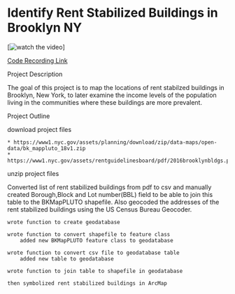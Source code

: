 # Identify Rent Stabilized Buildings in Brooklyn NY

[![watch the video](https://img.youtube.com/vi/rB3tkYohPnk/hqdefault.jpg)]

[Code Recording Link](https://youtu.be/rB3tkYohPnk)

Project Description

The goal of this project is to map the locations of rent stabilzed buildings in Brooklyn, New York, to later examine the income levels of the population living in the communities where these buildings are more prevalent.

Project Outline

download project files

    * https://www1.nyc.gov/assets/planning/download/zip/data-maps/open-data/bk_mappluto_18v1.zip
    * https://www1.nyc.gov/assets/rentguidelinesboard/pdf/2016brooklynbldgs.pdf
    
unzip project files

Converted list of rent stabilized buildings from pdf to csv and manually created Borough,Block and Lot number(BBL) field
to be able to join this table to the BKMapPLUTO shapefile. Also geocoded the addresses of the rent stabilized buildings using the
US Census Bureau Geocoder. 


    wrote function to create geodatabase
    
    wrote function to convert shapefile to feature class
        added new BKMapPLUTO feature class to geodatabase 
                     
    wrote function to convert csv file to geodatabase table
        added new table to geodatabase    
         
    wrote function to join table to shapefile in geodatabase
    
    then symbolized rent stabilized buildings in ArcMap
    



